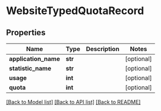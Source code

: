 # WebsiteTypedQuotaRecord

## Properties
Name | Type | Description | Notes
------------ | ------------- | ------------- | -------------
**application_name** | **str** |  | [optional] 
**statistic_name** | **str** |  | [optional] 
**usage** | **int** |  | [optional] 
**quota** | **int** |  | [optional] 

[[Back to Model list]](../README.md#documentation-for-models) [[Back to API list]](../README.md#documentation-for-api-endpoints) [[Back to README]](../README.md)

